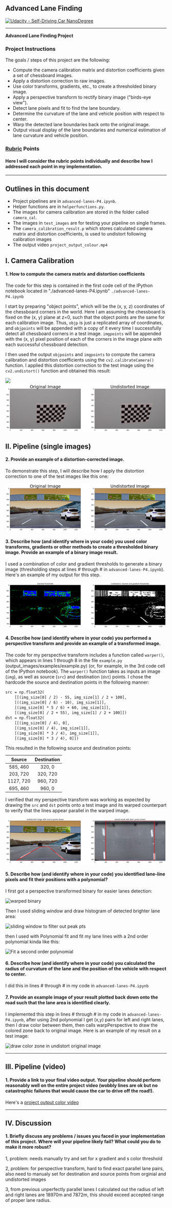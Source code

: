 ## Advanced Lane Finding
[![Udacity - Self-Driving Car NanoDegree](https://s3.amazonaws.com/udacity-sdc/github/shield-carnd.svg)](http://www.udacity.com/drive)

---

**Advanced Lane Finding Project**


### Project Instructions
The goals / steps of this project are the following:

* Compute the camera calibration matrix and distortion coefficients given a set of chessboard images.
* Apply a distortion correction to raw images.
* Use color transforms, gradients, etc., to create a thresholded binary image.
* Apply a perspective transform to rectify binary image ("birds-eye view").
* Detect lane pixels and fit to find the lane boundary.
* Determine the curvature of the lane and vehicle position with respect to center.
* Warp the detected lane boundaries back onto the original image.
* Output visual display of the lane boundaries and numerical estimation of lane curvature and vehicle position.

[//]: # (Image References)

[image1]: ./output_images/origin_calbration10.png "Original"
[image2]: ./output_images/undistort_calibration10.png "Undistorted"
[image3]: ./test_images/xygrad.jpg "Distorted road" 
[image4]: ./output_images/undistorted_xygrad.png "Undistorted road"
[image5]: ./output_images/combined_threshold_binary_xygrad.png "combined threshold binary"
[image6]: ./output_images/combined_s_Xgradient_binary.png  "combined s color and X gradient"
[image7]: ./output_images/undistorted_source_pts.png "undistort image with source points"
[image8]: ./output_images/warped_dest_pts.png  "warped image with destination points"
[image9]: ./output_images/warped_binary.png "warped binary"
[image10]: ./output_images/sliding_window.png "sliding window to filter out peak pts"
[image11]: ./output_images/fit_2nd_poly.png  "Fit a second order polynomial"
[image12]: ./output_images/colorzone.png "draw color zone in undistort original image"



### [Rubric](https://review.udacity.com/#!/rubrics/571/view) Points
#### Here I will consider the rubric points individually and describe how I addressed each point in my implementation.  

---

## Outlines in this document
* Project pipelines are in `advanced-lanes-P4.ipynb`.
* Helper functions are in `helperfunctions.py`.
* The images for camera calibration are stored in the folder called `camera_cal`. 
* The images in `test_images` are for testing your pipeline on single frames.
* The `camera_calibration_result.p` which stores calculated camera matrix and distortion coefficients, is used to undistort following calibration images
* The output video `project_output_colour.mp4`

## I. Camera Calibration

#### 1. How to compute the camera matrix and distortion coefficients

The code for this step is contained in the first code cell of the IPython notebook located in "./advanced-lanes-P4.ipynb" `./advanced-lanes-P4.ipynb`

I start by preparing "object points", which will be the (x, y, z) coordinates of the chessboard corners in the world. Here I am assuming the chessboard is fixed on the (x, y) plane at z=0, such that the object points are the same for each calibration image.  Thus, `objp` is just a replicated array of coordinates, and `objpoints` will be appended with a copy of it every time I successfully detect all chessboard corners in a test image.  `imgpoints` will be appended with the (x, y) pixel position of each of the corners in the image plane with each successful chessboard detection.  

I then used the output `objpoints` and `imgpoints` to compute the camera calibration and distortion coefficients using the `cv2.calibrateCamera()` function.  I applied this distortion correction to the test image using the `cv2.undistort()` function and obtained this result: 

![](output_images/origin_calbration10.png) ![](output_images/undistort_calibration10.png)

## II. Pipeline (single images)

#### 2. Provide an example of a distortion-corrected image.
To demonstrate this step, I will describe how I apply the distortion correction to one of the test images like this one:

![](output_images/undistorted_xygrad.png)



#### 3. Describe how (and identify where in your code) you used color transforms, gradients or other methods to create a thresholded binary image.  Provide an example of a binary image result.
I used a combination of color and gradient thresholds to generate a binary image (thresholding steps at lines # through # in `advanced-lanes-P4.ipynb`).  Here's an example of my output for this step.  


![](output_images/combined_s_Xgradient_binary.png)


#### 4. Describe how (and identify where in your code) you performed a perspective transform and provide an example of a transformed image.

The code for my perspective transform includes a function called `warper()`, which appears in lines 1 through 8 in the file `example.py` (output_images/examples/example.py) (or, for example, in the 3rd code cell of the IPython notebook).  The `warper()` function takes as inputs an image (`img`), as well as source (`src`) and destination (`dst`) points.  I chose the hardcode the source and destination points in the following manner:

```
src = np.float32(
    [[(img_size[0] / 2) - 55, img_size[1] / 2 + 100],
    [((img_size[0] / 6) - 10), img_size[1]],
    [(img_size[0] * 5 / 6) + 60, img_size[1]],
    [(img_size[0] / 2 + 55), img_size[1] / 2 + 100]])
dst = np.float32(
    [[(img_size[0] / 4), 0],
    [(img_size[0] / 4), img_size[1]],
    [(img_size[0] * 3 / 4), img_size[1]],
    [(img_size[0] * 3 / 4), 0]])

```
This resulted in the following source and destination points:

| Source        | Destination   | 
|:-------------:|:-------------:| 
| 585, 460      | 320, 0        | 
| 203, 720      | 320, 720      |
| 1127, 720     | 960, 720      |
| 695, 460      | 960, 0        |

I verified that my perspective transform was working as expected by drawing the `src` and `dst` points onto a test image and its warped counterpart to verify that the lines appear parallel in the warped image.



![](output_images/undistorted_source_pts.png)


#### 5. Describe how (and identify where in your code) you identified lane-line pixels and fit their positions with a polynomial?

I first got a perspective transformed binary for easier lanes detection:

![][image9]

Then I used sliding window and draw histogram of detected brighter lane area:


![][image10]


then I used with Polynomial fit and fit my lane lines with a 2nd order polynomial kinda like this:

![][image11]

#### 6. Describe how (and identify where in your code) you calculated the radius of curvature of the lane and the position of the vehicle with respect to center.

I did this in lines # through # in my code in `advanced-lanes-P4.ipynb`

#### 7. Provide an example image of your result plotted back down onto the road such that the lane area is identified clearly.

I implemented this step in lines # through # in my code in `advanced-lanes-P4.ipynb`, after using 2nd polynomial I get (x,y) pairs for left and right lanes, then I draw color between them, then calls warpPerspective to draw the colored zone back to original image.  Here is an example of my result on a test image:

![][image12]

---

## III. Pipeline (video)

#### 1. Provide a link to your final video output.  Your pipeline should perform reasonably well on the entire project video (wobbly lines are ok but no catastrophic failures that would cause the car to drive off the road!).

Here's a [project output color video](https://youtu.be/EsfrwvINz2Q)

---

## IV. Discussion

#### 1. Briefly discuss any problems / issues you faced in your implementation of this project.  Where will your pipeline likely fail?  What could you do to make it more robust?
  
1, problem: needs manually try and set for x gradient and s color threshold

2, problem: for perspective transform, hard to find exact parallel lane pairs, also need to manualy set for destination and source points from orginial and undistorted images

3, from previous unperfectly parallel lanes I calculated out the radius of left and right lanes are 18970m and 7872m, this should exceed accepted range of proper lane radius.
